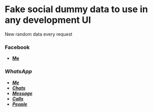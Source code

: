 <h1>Fake social dummy data to use in any development UI</h1>

<p>New random data every request</p>
<h3>Facebook</h3>
<ul>
  <li><a href="https://faker-node-app.herokuapp.com/fb/me" target="_blank"><b>Me</b></a><br/><i></li>
</ul>

<h3>WhatsApp</h3>
<ul>
  <li><a href="https://faker-node-app.herokuapp.com/whatsapp/me" target="_blank"><b>Me</b></a><br/><i></li>
  <li><a href="https://faker-node-app.herokuapp.com/whatsapp/chats" target="_blank"><b>Chats</b></a><br/><i></li>
  <li><a href="https://faker-node-app.herokuapp.com/whatsapp/message" target="_blank"><b>Message</b></a><br/><i></li>
  <li><a href="https://faker-node-app.herokuapp.com/whatsapp/calls" target="_blank"><b>Calls</b></a><br/><i></li>
  <li><a href="https://faker-node-app.herokuapp.com/whatsapp/people" target="_blank"><b>People</b></a><br/><i></li>
</ul>
